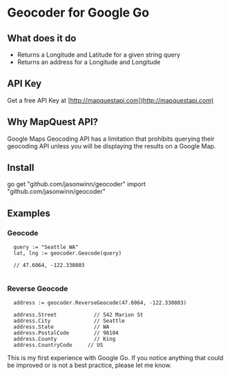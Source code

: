 Geocoder for Google Go
=====================

## What does it do

* Returns a Longitude and Latitude for a given string query
* Returns an address for a Longitude and Longitude

## API Key
Get a free API Key at [http://mapquestapi.com](http://mapquestapi.com)

## Why MapQuest API?
Google Maps Geocoding API has a limitation that prohibits querying their geocoding API unless you will be displaying the results on a Google Map.

## Install

go get "github.com/jasonwinn/geocoder"
import "github.com/jasonwinn/geocoder"



## Examples

### Geocode
```
  query := "Seattle WA"
  lat, lng := geocoder.Geocode(query)
  
  // 47.6064, -122.330803
 
```


### Reverse Geocode
```
  address := geocoder.ReverseGeocode(47.6064, -122.330803)

  address.Street 	        // 542 Marion St   
  address.City 		        // Seattle
  address.State 	        // WA
  address.PostalCode 	    // 98104 
  address.County 	        // King
  address.CountryCode 	  // US 

```


This is my first experience with Google Go. If you notice anything that could be improved or is not a best practice, please let me know.


